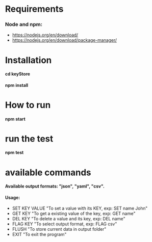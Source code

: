 # Requirements
### Node and npm:
- https://nodejs.org/en/download/
- https://nodejs.org/en/download/package-manager/

# Installation

#### cd keyStore
#### npm install

# How to run

#### npm start

# run the test 

#### npm test 


# available commands

#### Available output formats: "json", "yaml", "csv".

#### Usage:
- SET  KEY  VALUE  "To set a value with its KEY, exp: SET name John"
- GET  KEY          "To get a existing value of the key, exp: GET name"
- DEL  KEY          "To delete a value and its key, exp: DEL name"
- FLAG KEY          "To select output format, exp: FLAG csv"
- FLUSH              "To store current data in output folder"
- EXIT               "To exit the program"
